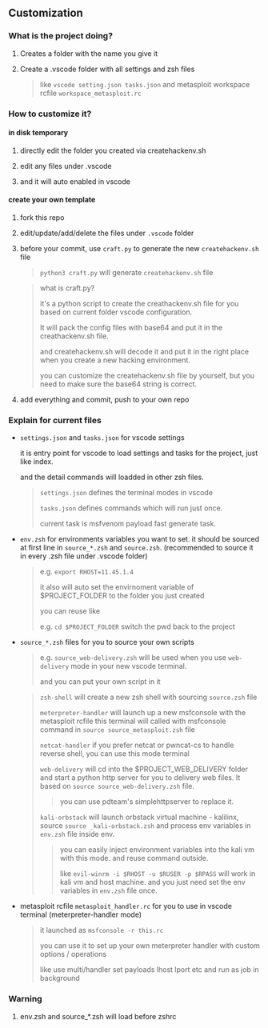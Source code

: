 ## Customization

### What is the project doing?

1. Creates a folder with the name you give it

2. Create a .vscode folder with all settings and zsh files

    > like `vscode setting.json tasks.json` and metasploit workspace rcfile `workspace_metasploit.rc`

### How to customize it?

#### in disk temporary

1. directly edit the folder you created via createhackenv.sh 

2. edit any files under .vscode

3. and it will auto enabled in vscode

#### create your own template

1. fork this repo

2. edit/update/add/delete the files under `.vscode` folder

3. before your commit, use `craft.py` to generate the new `createhackenv.sh` file

    > `python3 craft.py` will generate `createhackenv.sh` file

    > what is craft.py?
    >
    > it's a python script to create the creathackenv.sh file for you based on current folder vscode configuration.
    >
    > It will pack the config files with base64 and put it in the creathackenv.sh file.
    >
    > and createhackenv.sh will decode it and put it in the right place when you create a new hacking environment.
    >
    > you can customize the createhackenv.sh file by yourself, but you need to make sure the base64 string is correct.


4. add everything and commit, push to your own repo


### Explain for current files

- `settings.json` and `tasks.json` for vscode settings

    it is entry point for vscode to load settings and tasks for the project, just like index.

    and the detail commands will loadded in other zsh files.

    > `settings.json` defines the terminal modes in vscode 
    >
    > `tasks.json` defines commands which will run just once.
    >
    > current task is msfvenom payload fast generate task.

- `env.zsh` for environments variables you want to set. it should be sourced at first line in `source_*.zsh` and `source.zsh`. (recommended to source it in every .zsh file under .vscode folder)

    > e.g. `export RHOST=11.45.1.4`
    >
    > it also will auto set the envirnoment variable of $PROJECT_FOLDER to the folder you just created 
    > 
    > you can reuse like 
    > 
    > e.g. `cd $PROJECT_FOLDER` switch the pwd back to the project
    >

- `source_*.zsh` files for you to source your own scripts

    > e.g. `source_web-delivery.zsh` will be used when you use `web-delivery` mode in your new vscode terminal. 
    > 
    > and you can put your own script in it


    > `zsh-shell` will create a new zsh shell with sourcing `source.zsh` file
    > 
    > `meterpreter-handler` will launch up a new msfconsole with the metasploit rcfile 
    > this terminal will called with msfconsole command in `source source_metasploit.zsh` file
    >
    > `netcat-handler` if you prefer netcat or pwncat-cs to handle reverse shell, you can use this mode terminal
    >
    > `web-delivery` will cd into the $PROJECT_WEB_DELIVERY folder and start a python http server for you to delivery web files. It based on `source source_web-delivery.zsh` file. 
    >   > you can use pdteam's simplehttpserver to replace it.
    >
    > `kali-orbstack` will launch orbstack virtual machine - kalilinx, source `source _kali-orbstack.zsh` and process env variables in `env.zsh` file inside env.
    > 
    >   > you can easily inject environment variables into the kali vm with this mode. and reuse command outside.
    >   > 
    >   > like `evil-winrm -i $RHOST -u $RUSER -p $RPASS` will work in kali vm and host machine. and you just need set the env variables in `env.zsh` file once.


- metasploit rcfile `metasploit_handler.rc` for you to use in vscode terminal (meterpreter-handler mode)

    > it launched as `msfconsole -r this.rc`
    >
    > you can use it to set up your own meterpreter handler with custom options / operations
    >
    > like use multi/handler set payloads lhost lport etc and run as job in background

### Warning

1. env.zsh and source_*.zsh will load before zshrc
